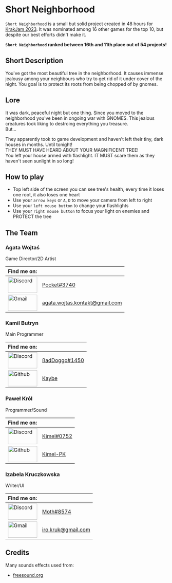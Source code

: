 # Short Neighborhood

`Short Neighborhood` is a small but solid project created in 48 hours for [KrakJam 2023](https://globalgamejam.org/2023/games/). It was nominated among 16 other  games for the top 10, but despite our best efforts didn't make it.

**`Short Neighborhood` ranked between 16th and 11th place out of 54 projects!**

## Short Description

You've got the most beautiful tree in the neighborhood. It causes immense jealousy among your neighbours who try to get rid of it under cover of the night. You goal is to protect its roots from being chopped of by gnomes.

## Lore

It was dark, peaceful night but one thing. Since you moved to the neighborhood you've been in ongoing war with GNOMES. This jealous creatures took liking to destroing everything you treasure.  
But...

They apparently took to game development and haven't left their tiny, dark houses in months. Until tonight!  
THEY MUST HAVE HEARD ABOUT YOUR MAGNIFICENT TREE!  
You left your house armed with flashlight. IT MUST scare them as they haven't seen sunlight in so long!

## How to play

- Top left side of the screen you can see tree's health, every time it loses one root, it also loses one heart
- Use your `arrow keys` or `A`, `D` to move your camera from left to right
- Use your `left mouse button` to change your flashlights
- Use your `right mouse button` to focus your light on enemies and PROTECT the tree

## The Team

### Agata Wojtaś

Game Director/2D Artist

| Find me on: | |
|---|---|
| <a href="https://discordapp.com/users/244476784530161664"><img src="https://user-images.githubusercontent.com/57668948/218457911-be84ded2-3c36-4783-9aa0-fb2c0694130d.svg" alt="Discord" width="100%" height="50"/></a> | [Pocket#3740](https://discordapp.com/users/244476784530161664) |
| <a href="mailto:agata.wojtas.kontakt@gmail.com"><img src="https://user-images.githubusercontent.com/57668948/218457921-0132c6ef-2348-4e66-8544-d1d17775b65f.svg" alt="Gmail" width="100%" height="50"/></a> | [agata.wojtas.kontakt@gmail.com](mailto:agata.wojtas.kontakt@gmail.com) |

### Kamil Butryn

Main Programmer

| Find me on: | |
|---|---|
| <a href="https://discordapp.com/users/178229774852947968"><img src="https://user-images.githubusercontent.com/57668948/218457911-be84ded2-3c36-4783-9aa0-fb2c0694130d.svg" alt="Discord" width="100%" height="50"/></a> | [ßadDoggo#1450](https://discordapp.com/users/178229774852947968) |
| <a href="https://github.com/kaybenot"><img src="https://user-images.githubusercontent.com/57668948/218457932-7fd047d5-04a4-4c9d-a620-71f567ad5cd0.svg" alt="Github" width="100%" height="50"/></a> | [Kaybe](https://github.com/kaybenot) |

### Paweł Król

Programmer/Sound

| Find me on: | |
|---|---|
| <a href="https://discordapp.com/users/311865334565044224"><img src="https://user-images.githubusercontent.com/57668948/218457911-be84ded2-3c36-4783-9aa0-fb2c0694130d.svg" alt="Discord" width="100%" height="50"/></a> | [Kimel#0752](https://discordapp.com/users/311865334565044224) |
| <a href="https://github.com/Kimel-PK"><img src="https://user-images.githubusercontent.com/57668948/218457932-7fd047d5-04a4-4c9d-a620-71f567ad5cd0.svg" alt="Github" width="100%" height="50"/></a> | [Kimel-PK](https://github.com/Kimel-PK) |

### Izabela Kruczkowska

Writer/UI

| Find me on: | |
|---|---|
| <a href="https://discordapp.com/users/461545913056362506"><img src="https://user-images.githubusercontent.com/57668948/218457911-be84ded2-3c36-4783-9aa0-fb2c0694130d.svg" alt="Discord" width="100%" height="50"/></a> | [Moth#8574](https://discordapp.com/users/461545913056362506) |
| <a href="mailto:iro.kruk@gmail.com"><img src="https://user-images.githubusercontent.com/57668948/218457921-0132c6ef-2348-4e66-8544-d1d17775b65f.svg" alt="Gmail" width="100%" height="50"/></a> | [iro.kruk@gmail.com](mailto:iro.kruk@gmail.com) |

## Credits

Many sounds effects used from:

- [freesound.org](https://freesound.org/)
